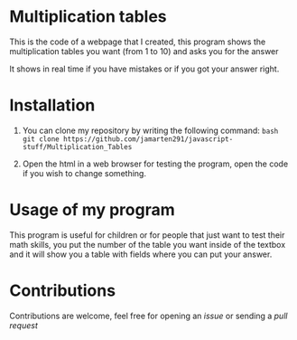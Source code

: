 # Multiplication tables

This is the code of a webpage that I created, this program shows the multiplication tables you want (from 1 to 10) and asks you for the answer

It shows in real time if you have mistakes or if you got your answer right.


# Installation

1. You can clone my repository by writing the following command:
```bash git clone https://github.com/jamarten291/javascript-stuff/Multiplication_Tables```

2. Open the html in a web browser for testing the program, open the code if you wish to change something.


# Usage of my program

This program is useful for children or for people that just want to test their math skills, you put the number of the table you want inside of the textbox and it will show you a table with fields where you can put your answer.


# Contributions

Contributions are welcome, feel free for opening an *issue* or sending a *pull request*
